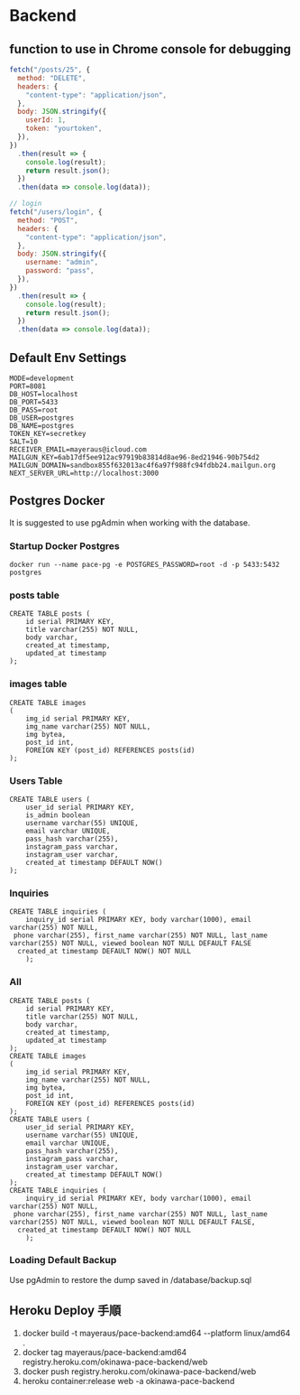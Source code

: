 # Backend

## function to use in Chrome console for debugging

```javascript
fetch("/posts/25", {
  method: "DELETE",
  headers: {
    "content-type": "application/json",
  },
  body: JSON.stringify({
    userId: 1,
    token: "yourtoken",
  }),
})
  .then(result => {
    console.log(result);
    return result.json();
  })
  .then(data => console.log(data));

// login
fetch("/users/login", {
  method: "POST",
  headers: {
    "content-type": "application/json",
  },
  body: JSON.stringify({
    username: "admin",
    password: "pass",
  }),
})
  .then(result => {
    console.log(result);
    return result.json();
  })
  .then(data => console.log(data));
```

## Default Env Settings

```
MODE=development
PORT=8081
DB_HOST=localhost
DB_PORT=5433
DB_PASS=root
DB_USER=postgres
DB_NAME=postgres
TOKEN_KEY=secretkey
SALT=10
RECEIVER_EMAIL=mayeraus@icloud.com
MAILGUN_KEY=6ab17df5ee912ac97919b83814d8ae96-8ed21946-90b754d2
MAILGUN_DOMAIN=sandbox855f632013ac4f6a97f988fc94fdbb24.mailgun.org
NEXT_SERVER_URL=http://localhost:3000

```

## Postgres Docker

It is suggested to use pgAdmin when working with the database.

### Startup Docker Postgres

```
docker run --name pace-pg -e POSTGRES_PASSWORD=root -d -p 5433:5432 postgres
```

### posts table

```
CREATE TABLE posts (
	id serial PRIMARY KEY,
	title varchar(255) NOT NULL,
	body varchar,
	created_at timestamp,
	updated_at timestamp
);
```

### images table

```
CREATE TABLE images
(
	img_id serial PRIMARY KEY,
	img_name varchar(255) NOT NULL,
	img bytea,
	post_id int,
	FOREIGN KEY (post_id) REFERENCES posts(id)
);
```

### Users Table

```
CREATE TABLE users (
	user_id serial PRIMARY KEY,
	is_admin boolean
	username varchar(55) UNIQUE,
	email varchar UNIQUE,
	pass_hash varchar(255),
	instagram_pass varchar,
	instagram_user varchar,
	created_at timestamp DEFAULT NOW()
);
```

### Inquiries

```
CREATE TABLE inquiries (
	inquiry_id serial PRIMARY KEY, body varchar(1000), email varchar(255) NOT NULL,
 phone varchar(255), first_name varchar(255) NOT NULL, last_name varchar(255) NOT NULL, viewed boolean NOT NULL DEFAULT FALSE
  created_at timestamp DEFAULT NOW() NOT NULL
	);
```

### All

```
CREATE TABLE posts (
	id serial PRIMARY KEY,
	title varchar(255) NOT NULL,
	body varchar,
	created_at timestamp,
	updated_at timestamp
);
CREATE TABLE images
(
	img_id serial PRIMARY KEY,
	img_name varchar(255) NOT NULL,
	img bytea,
	post_id int,
	FOREIGN KEY (post_id) REFERENCES posts(id)
);
CREATE TABLE users (
	user_id serial PRIMARY KEY,
	username varchar(55) UNIQUE,
	email varchar UNIQUE,
	pass_hash varchar(255),
	instagram_pass varchar,
	instagram_user varchar,
	created_at timestamp DEFAULT NOW()
);
CREATE TABLE inquiries (
	inquiry_id serial PRIMARY KEY, body varchar(1000), email varchar(255) NOT NULL,
 phone varchar(255), first_name varchar(255) NOT NULL, last_name varchar(255) NOT NULL, viewed boolean NOT NULL DEFAULT FALSE,
  created_at timestamp DEFAULT NOW() NOT NULL
	);
```

### Loading Default Backup

Use pgAdmin to restore the dump saved in /database/backup.sql

## Heroku Deploy 手順

1. docker build -t mayeraus/pace-backend:amd64 --platform linux/amd64 .
2. docker tag mayeraus/pace-backend:amd64 registry.heroku.com/okinawa-pace-backend/web
3. docker push registry.heroku.com/okinawa-pace-backend/web
4. heroku container:release web -a okinawa-pace-backend
